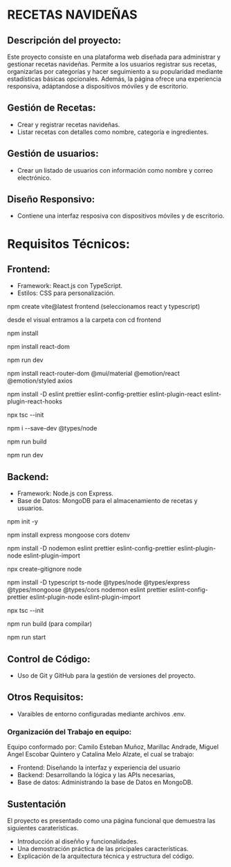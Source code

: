 # RECETAS NAVIDEÑAS

## Descripción del proyecto:

Este proyecto consiste en una plataforma web diseñada para administrar y gestionar recetas navideñas. Permite a los usuarios registrar sus recetas, organizarlas por categorías y hacer seguimiento a su popularidad mediante estadísticas básicas opcionales. Además, la página ofrece una experiencia responsiva, adáptandose a dispositivos móviles y de escritorio.

## Gestión de Recetas:

- Crear y registrar recetas navideñas.
- Listar recetas con detalles como nombre, categoría e ingredientes.

## Gestión de usuarios:

- Crear un listado de usuarios con información como nombre y correo electrónico.

## Diseño Responsivo:

- Contiene una interfaz resposiva con dispositivos móviles y de escritorio.

# Requisitos Técnicos:

## Frontend:

  - Framework: React.js con TypeScript.
  - Estilos: CSS para personalización.

npm create vite@latest frontend (seleccionamos react y typescript)

desde el visual entramos a la carpeta con cd frontend

npm install

npm install react-dom

npm run dev

npm install react-router-dom @mui/material @emotion/react @emotion/styled axios

npm install -D eslint prettier eslint-config-prettier eslint-plugin-react eslint-plugin-react-hooks

npx tsc --init

npm i --save-dev @types/node

npm run build

npm run dev

## Backend:

  - Framework: Node.js con Express.
  - Base de Datos: MongoDB para el almacenamiento de recetas y usuarios.

npm init -y

npm install express mongoose cors dotenv

npm install -D nodemon eslint prettier eslint-config-prettier eslint-plugin-node eslint-plugin-import

npx create-gitignore node

npm install -D typescript ts-node @types/node @types/express @types/mongoose @types/cors nodemon eslint prettier eslint-config-prettier eslint-plugin-node eslint-plugin-import

npx tsc --init

npm run build (para compilar)

npm run start

## Control de Código:

  - Uso de Git y GitHub para la gestión de versiones del proyecto.

## Otros Requisitos:

  - Varaibles de entorno configuradas mediante archivos .env.

### Organización del Trabajo en equipo:

Equipo conformado por: Camilo Esteban Muñoz, Marillac Andrade, Miguel Angel Escobar Quintero y Catalina Melo Alzate, el cual se trabajo:

  - Frontend: Diseñando la interfaz y experiencia del usuario
  - Backend: Desarrollando la lógica y las APIs necesarias,
  - Base de datos: Administrando la base de Datos en MongoDB.

## Sustentación

El proyecto es presentado como una página funcional que demuestra las siguientes caraterísticas.

- Introducción al diseñño y funcionalidades.
- Una demostración práctica de las pricipales características.
- Explicación de la arquitectura técnica y estructura del código.

